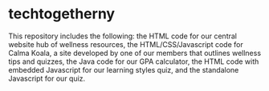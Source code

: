 # techtogetherny
This repository includes the following:
the HTML code for our central website hub of wellness resources,
the HTML/CSS/Javascript code for Calma Koala, a site developed by one of our members that outlines wellness tips and quizzes,
the Java code for our GPA calculator,
the HTML code with embedded Javascript for our learning styles quiz,
and the standalone Javascript for our quiz.

